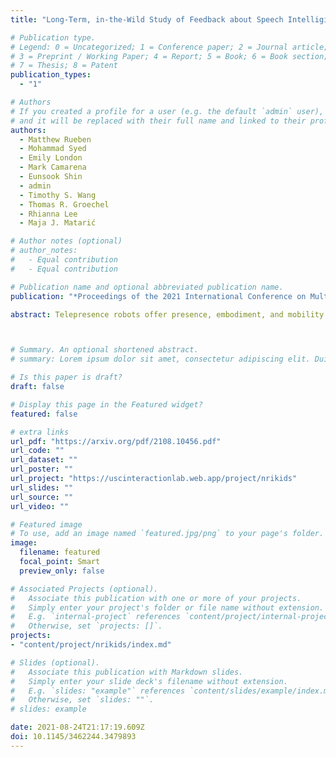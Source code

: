 ```yaml
---
title: "Long-Term, in-the-Wild Study of Feedback about Speech Intelligibility for K-12 Students Attending Class via a Telepresence Robot"

# Publication type.
# Legend: 0 = Uncategorized; 1 = Conference paper; 2 = Journal article;
# 3 = Preprint / Working Paper; 4 = Report; 5 = Book; 6 = Book section;
# 7 = Thesis; 8 = Patent
publication_types:
  - "1"

# Authors
# If you created a profile for a user (e.g. the default `admin` user), write the username (folder name) here
# and it will be replaced with their full name and linked to their profile.
authors:
  - Matthew Rueben
  - Mohammad Syed
  - Emily London
  - Mark Camarena
  - Eunsook Shin
  - admin
  - Timothy S. Wang
  - Thomas R. Groechel
  - Rhianna Lee
  - Maja J. Matarić

# Author notes (optional)
# author_notes:
#   - Equal contribution
#   - Equal contribution

# Publication name and optional abbreviated publication name.
publication: "*Proceedings of the 2021 International Conference on Multimodal Interaction (ICMI ’21), October 18–22, 2021, Montréal, QC, Canada*"

abstract: Telepresence robots offer presence, embodiment, and mobility to remote users, making them promising options for homebound K-12 students. It is difficult, however, for robot operators to know how well they are being heard in remote and noisy classroom environments. One solution is to estimate the operator's speech intelligibility to their listeners in order to provide feedback about it to the operator. This work contributes the first evaluation of a speech intelligibility feedback system for homebound K-12 students attending class remotely. In our four long-term, in-the-wild deployments we found that students speak at different volumes instead of adjusting the robot's volume, and that detailed audio calibration and network latency feedback are needed. We also contribute the first findings about the types and frequencies of multimodal comprehension cues given to homebound students by listeners in the classroom. By annotating and categorizing over 700 cues, we found that the most common cue modalities were conversation turn timing and verbal content. Conversation turn timing cues occurred more frequently overall, whereas verbal content cues contained more information and might be the most frequent modality for negative cues. Our work provides recommendations for telepresence systems that could intervene to ensure that remote users are being heard.



# Summary. An optional shortened abstract.
# summary: Lorem ipsum dolor sit amet, consectetur adipiscing elit. Duis posuere tellus ac convallis placerat. Proin tincidunt magna sed ex sollicitudin condimentum.

# Is this paper is draft?
draft: false

# Display this page in the Featured widget?
featured: false

# extra links
url_pdf: "https://arxiv.org/pdf/2108.10456.pdf"
url_code: ""
url_dataset: ""
url_poster: ""
url_project: "https://uscinteractionlab.web.app/project/nrikids"
url_slides: ""
url_source: ""
url_video: ""

# Featured image
# To use, add an image named `featured.jpg/png` to your page's folder.
image:
  filename: featured
  focal_point: Smart
  preview_only: false

# Associated Projects (optional).
#   Associate this publication with one or more of your projects.
#   Simply enter your project's folder or file name without extension.
#   E.g. `internal-project` references `content/project/internal-project/index.md`.
#   Otherwise, set `projects: []`.
projects:
- "content/project/nrikids/index.md"

# Slides (optional).
#   Associate this publication with Markdown slides.
#   Simply enter your slide deck's filename without extension.
#   E.g. `slides: "example"` references `content/slides/example/index.md`.
#   Otherwise, set `slides: ""`.
# slides: example

date: 2021-08-24T21:17:19.609Z
doi: 10.1145/3462244.3479893
---
```


<!-- {{% callout note %}}
Click the *Cite* button above to demo the feature to enable visitors to import publication metadata into their reference management software.
{{% /callout %}}

{{% callout note %}}
Create your slides in Markdown - click the *Slides* button to check out the example.
{{% /callout %}}

Supplementary notes can be added here, including [code, math, and images](https://wowchemy.com/docs/writing-markdown-latex/). -->
